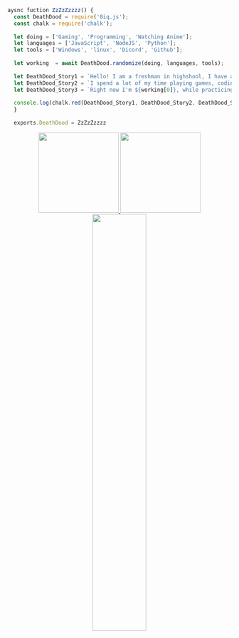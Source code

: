 ```js
aysnc fuction ZzZzZzzzz() {
  const DeathDood = require('0iq.js');
  const chalk = require('chalk');
  
  let doing = ['Gaming', 'Programming', 'Watching Anime'];
  let languages = ['JavaScript', 'NodeJS', 'Python'];
  let tools = ['Windows', 'linux', 'Dicord', 'Github'];
  
  let working  = await DeathDood.randomize(doing, languages, tools);
  
  let DeathDood_Story1 = `Hello! I am a freshman in highshool, I have a dream of being a coder! `;
  let DeathDood_Story2 = `I spend a lot of my time playing games, coding or watch anime`;
  let DeathDood_Story3 = `Right now I'm ${working[0]}, while practicing ${working[1]} on ${working[2]}`;
  
  console.log(chalk.red(DeathDood_Story1, DeathDood_Story2, DeathDood_Story3));
  }
  
  exports.DeathDood = ZzZzZzzzz
 ```

<p align="center">
<a href="https://github.com/DeathDood">
  <img height="180em" src="https://github-readme-stats.vercel.app/api?username=DeathDood&show_icons=true&title_color=5865F2&icon_color=5865F2&text_color=FFFFFF&bg_color=171B23&include_all_commits=true&count_private=true"/>
  <img height="180em" src="https://github-readme-stats.vercel.app/api/top-langs/?username=DeathDood&layout=compact&langs_count=8&title_color=5865F2&icon_color=5865F2&text_color=FFFFFF&bg_color=171B23"/>
  <img width="49%" src="https://github-readme-streak-stats.herokuapp.com/?user=DeathDood&fire=5865F2&fire=5865F2&currStreakNum=ffffff&sideLabels=5865F2&currStreakLabel=5865F2&stroke=5865F2&sideNums=ffffff&dates=ffffff&border=ffffff&text_color=FFFFFF&background=171B23" /></a>
</a>
</p>
 
